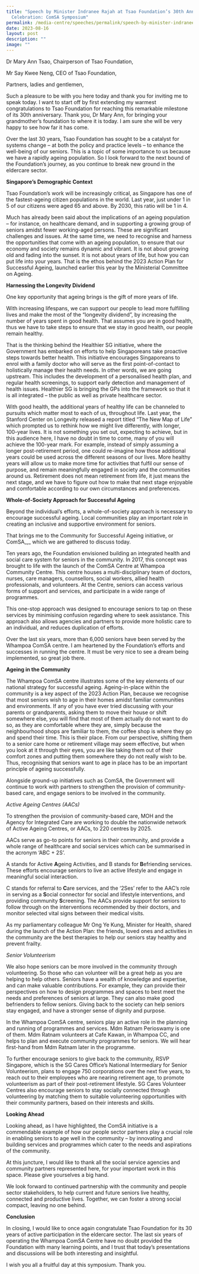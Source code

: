 ```yaml
---
title: "Speech by Minister Indranee Rajah at Tsao Foundation’s 30th Anniversary
  Celebration: ComSA Symposium"
permalink: /media-centre/speeches/permalink/speech-by-minister-indranee-at-comsa-symposium/
date: 2023-08-16
layout: post
description: ""
image: ""
---
```

Dr Mary Ann Tsao, Chairperson of Tsao Foundation,   

Mr Say Kwee Neng, CEO of Tsao Foundation,

Partners, ladies and gentlemen,

Such a pleasure to be with you here today and thank you for inviting me to speak today. I want to start off by first extending my warmest congratulations to Tsao Foundation for reaching this remarkable milestone of its 30th anniversary. Thank you, Dr Mary Ann, for bringing your grandmother’s foundation to where it is today. I am sure she will be very happy to see how far it has come.

Over the last 30 years, Tsao Foundation has sought to be a catalyst for systems change – at both the policy and practice levels – to enhance the well-being of our seniors. This is a topic of some importance to us because we have a rapidly ageing population. So I look forward to the next bound of the Foundation’s journey, as you continue to break new ground in the eldercare sector.

**Singapore’s Demographic Context**

Tsao Foundation’s work will be increasingly critical, as Singapore has one of the fastest-ageing citizen populations in the world. Last year, just under 1 in 5 of our citizens were aged 65 and above. By 2030, this ratio will be 1 in 4.

Much has already been said about the implications of an ageing population – for instance, on healthcare demand, and in supporting a growing group of seniors amidst fewer working-aged persons. These are significant challenges and issues. At the same time, we need to recognise and harness the opportunities that come with an ageing population, to ensure that our economy and society remains dynamic and vibrant. It is not about growing old and fading into the sunset. It is not about years of life, but how you can put life into your years. That is the ethos behind the 2023 Action Plan for Successful Ageing, launched earlier this year by the Ministerial Committee on Ageing.

**Harnessing the Longevity Dividend**

One key opportunity that ageing brings is the gift of more years of life.

With increasing lifespans, we can support our people to lead more fulfilling lives and make the most of the “longevity dividend”, by increasing the number of years spent in good health. That assumes you are in good health, thus we have to take steps to ensure that we stay in good health, our people remain healthy.

That is the thinking behind the Healthier SG initiative, where the Government has embarked on efforts to help Singaporeans take proactive steps towards better health. This initiative encourages Singaporeans to enrol with a family doctor who will serve as the first point-of-contact to holistically manage their health needs. In other words, we are going upstream. This includes the development of a personalised health plan, and regular health screenings, to support early detection and management of health issues. Healthier SG is bringing the GPs into the framework so that it is all integrated – the public as well as private healthcare sector.

With good health, the additional years of healthy life can be channeled to pursuits which matter most to each of us, throughout life. Last year, the Stanford Center on Longevity released a report titled “The New Map of Life” which prompted us to rethink how we might live differently, with longer, 100-year lives. It is not something you set out, expecting to achieve, but in this audience here, I have no doubt in time to come, many of you will achieve the 100-year mark. For example, instead of simply assuming a longer post-retirement period, one could re-imagine how those additional years could be used across the different seasons of our lives. More healthy years will allow us to make more time for activities that fulfil our sense of purpose, and remain meaningfully engaged in society and the communities around us. Retirement does not mean retirement from life, it just means the next stage, and we have to figure out how to make that next stage enjoyable and comfortable according to our own circumstances and preferences.

**Whole-of-Society Approach for Successful Ageing**

Beyond the individual’s efforts, a whole-of-society approach is necessary to encourage successful ageing. Local communities play an important role in creating an inclusive and supportive environment for seniors.

That brings me to the Community for Successful Ageing initiative, or ComSA_,_ which we are gathered to discuss today.

Ten years ago, the Foundation envisioned building an integrated health and social care system for seniors in the community. In 2017, this concept was brought to life with the launch of the ComSA Centre at Whampoa Community Centre. This centre houses a multi-disciplinary team of doctors, nurses, care managers, counsellors, social workers, allied health professionals, and volunteers. At the Centre, seniors can access various forms of support and services, and participate in a wide range of programmes.

This one-stop approach was designed to encourage seniors to tap on these services by minimising confusion regarding where to seek assistance. This approach also allows agencies and partners to provide more holistic care to an individual, and reduces duplication of efforts.

Over the last six years, more than 6,000 seniors have been served by the Whampoa ComSA centre. I am heartened by the Foundation’s efforts and successes in running the centre. It must be very nice to see a dream being implemented, so great job there.

**Ageing in the Community**

The Whampoa ComSA centre illustrates some of the key elements of our national strategy for successful ageing. Ageing-in-place within the community is a key aspect of the 2023 Action Plan, because we recognise that most seniors wish to age in their homes amidst familiar communities and environments. If any of you have ever tried discussing with your parents or grandparents, asking them to move their house or shift somewhere else, you will find that most of them actually do not want to do so, as they are comfortable where they are, simply because the neighbourhood shops are familiar to them, the coffee shop is where they go and spend their time. This is their place. From our perspective, shifting them to a senior care home or retirement village may seem effective, but when you look at it through their eyes, you are like taking them out of their comfort zones and putting them somewhere they do not really wish to be. Thus, recognising that seniors want to age in place has to be an important principle of ageing successfully.

Alongside ground-up initiatives such as ComSA, the Government will continue to work with partners to strengthen the provision of community-based care, and engage seniors to be involved in the community.

_Active Ageing Centres (AACs)_

To strengthen the provision of community-based care, MOH and the Agency for Integrated Care are working to double the nationwide network of Active Ageing Centres, or AACs, to 220 centres by 2025.

AACs serve as go-to points for seniors in their community, and provide a whole range of healthcare and social services which can be summarised in the acronym ‘ABC + 2S’.

A stands for Active **A**geing Activities, and B stands for **B**efriending services. These efforts encourage seniors to live an active lifestyle and engage in meaningful social interaction.

C stands for referral to **C**are services, and the ‘2Ses’ refer to the AAC’s role in serving as a **S**ocial connector for social and lifestyle interventions, and providing community **S**creening. The AACs provide support for seniors to follow through on the interventions recommended by their doctors, and monitor selected vital signs between their medical visits.

As my parliamentary colleague Mr Ong Ye Kung, Minister for Health, shared during the launch of the Action Plan: the friends, loved ones and activities in the community are the best therapies to help our seniors stay healthy and prevent frailty.

_Senior Volunteerism_

We also hope seniors can be more involved in the community through volunteering. So those who can volunteer will be a great help as you are helping to help others. Seniors have a wealth of knowledge and expertise, and can make valuable contributions. For example, they can provide their perspectives on how to design programmes and spaces to best meet the needs and preferences of seniors at large. They can also make good befrienders to fellow seniors. Giving back to the society can help seniors stay engaged, and have a stronger sense of dignity and purpose.

In the Whampoa ComSA centre, seniors play an active role in the planning and running of programmes and services. Mdm Ratnam Perioswamy is one of them. Mdm Ratnam volunteers at Cafe Kawan, in Whampoa CC, and helps to plan and execute community programmes for seniors. We will hear first-hand from Mdm Ratnam later in the programme.

To further encourage seniors to give back to the community, RSVP Singapore, which is the SG Cares Office’s National Intermediary for Senior Volunteerism, plans to engage 750 corporations over the next five years, to reach out to their employees who are nearing retirement age, to promote volunteerism as part of their post-retirement lifestyle. SG Cares Volunteer Centres also encourage seniors to stay socially connected through volunteering by matching them to suitable volunteering opportunities with their community partners, based on their interests and skills.

**Looking Ahead**

Looking ahead, as I have highlighted, the ComSA initiative is a commendable example of how our people sector partners play a crucial role in enabling seniors to age well in the community – by innovating and building services and programmes which cater to the needs and aspirations of the community.

At this juncture, I would like to thank all the social service agencies and community partners represented here, for your important work in this space. Please give yourselves a big hand.

We look forward to continued partnership with the community and people sector stakeholders, to help current and future seniors live healthy, connected and productive lives. Together, we can foster a strong social compact, leaving no one behind.

**Conclusion**

In closing, I would like to once again congratulate Tsao Foundation for its 30 years of active participation in the eldercare sector. The last six years of operating the Whampoa ComSA Centre have no doubt provided the Foundation with many learning points, and I trust that today’s presentations and discussions will be both interesting and insightful.

I wish you all a fruitful day at this symposium. Thank you.